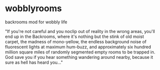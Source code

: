 # wobblyrooms
backrooms mod for wobbly life

"If you're not careful and you noclip out of reality in the wrong areas, you'll end up in the Backrooms, where it's nothing but the stink of old moist carpet, the madness of mono-yellow, the endless background noise of fluorescent lights at maximum hum-buzz, and approximately six hundred million square miles of randomly segmented empty rooms to be trapped in. God save you if you hear something wandering around nearby, because it sure as hell has heard you…"

